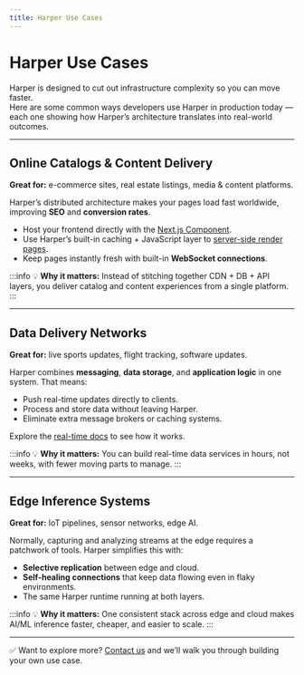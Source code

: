 ```yaml
---
title: Harper Use Cases
---
```


# Harper Use Cases

Harper is designed to cut out infrastructure complexity so you can move faster.  
Here are some common ways developers use Harper in production today — each one showing how Harper’s architecture translates into real-world outcomes.

---

## Online Catalogs & Content Delivery

**Great for:** e-commerce sites, real estate listings, media & content platforms.  

Harper’s distributed architecture makes your pages load fast worldwide, improving **SEO** and **conversion rates**.  

- Host your frontend directly with the [Next.js Component](https://github.com/HarperDB/nextjs).  
- Use Harper’s built-in caching + JavaScript layer to [server-side render pages](https://www.harpersystems.dev/development/tutorials/server-side-rendering-with-multi-tier-cache).  
- Keep pages instantly fresh with built-in **WebSocket connections**.  

:::info
💡 **Why it matters:** Instead of stitching together CDN + DB + API layers, you deliver catalog and content experiences from a single platform.
:::

---

## Data Delivery Networks

**Great for:** live sports updates, flight tracking, software updates.  

Harper combines **messaging**, **data storage**, and **application logic** in one system. That means:  
- Push real-time updates directly to clients.  
- Process and store data without leaving Harper.  
- Eliminate extra message brokers or caching systems.  

Explore the [real-time docs](../developers/real-time) to see how it works.  

:::info
💡 **Why it matters:** You can build real-time data services in hours, not weeks, with fewer moving parts to manage.
:::

---

## Edge Inference Systems

**Great for:** IoT pipelines, sensor networks, edge AI.  

Normally, capturing and analyzing streams at the edge requires a patchwork of tools. Harper simplifies this with:  
- **Selective replication** between edge and cloud.  
- **Self-healing connections** that keep data flowing even in flaky environments.  
- The same Harper runtime running at both layers.  

:::info
💡 **Why it matters:** One consistent stack across edge and cloud makes AI/ML inference faster, cheaper, and easier to scale.
:::

---

✅ Want to explore more? [Contact us](https://www.harpersystems.dev/contact) and we’ll walk you through building your own use case.
